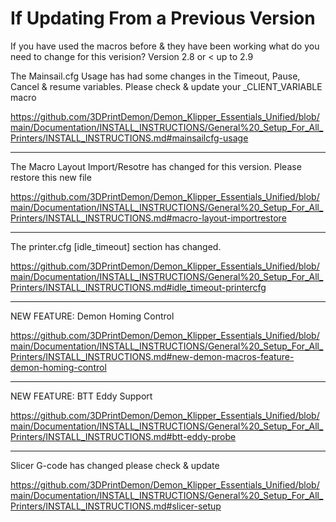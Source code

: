 # If Updating From a Previous Version

If you have used the macros before & they have been working what do you need to change for this verision?
Version 2.8 or < up to 2.9

The Mainsail.cfg Usage has had some changes in the Timeout, Pause, Cancel & resume variables. Please check & update your _CLIENT_VARIABLE macro

https://github.com/3DPrintDemon/Demon_Klipper_Essentials_Unified/blob/main/Documentation/INSTALL_INSTRUCTIONS/General%20_Setup_For_All_Printers/INSTALL_INSTRUCTIONS.md#mainsailcfg-usage

************************

The Macro Layout Import/Resotre has changed for this version. Please restore this new file

https://github.com/3DPrintDemon/Demon_Klipper_Essentials_Unified/blob/main/Documentation/INSTALL_INSTRUCTIONS/General%20_Setup_For_All_Printers/INSTALL_INSTRUCTIONS.md#macro-layout-importrestore

************************

The printer.cfg [idle_timeout] section has changed.

https://github.com/3DPrintDemon/Demon_Klipper_Essentials_Unified/blob/main/Documentation/INSTALL_INSTRUCTIONS/General%20_Setup_For_All_Printers/INSTALL_INSTRUCTIONS.md#idle_timeout-printercfg

************************

NEW FEATURE: Demon Homing Control

https://github.com/3DPrintDemon/Demon_Klipper_Essentials_Unified/blob/main/Documentation/INSTALL_INSTRUCTIONS/General%20_Setup_For_All_Printers/INSTALL_INSTRUCTIONS.md#new-demon-macros-feature-demon-homing-control

************************

NEW FEATURE: BTT Eddy Support

https://github.com/3DPrintDemon/Demon_Klipper_Essentials_Unified/blob/main/Documentation/INSTALL_INSTRUCTIONS/General%20_Setup_For_All_Printers/INSTALL_INSTRUCTIONS.md#btt-eddy-probe

************************

Slicer G-code has changed please check & update

https://github.com/3DPrintDemon/Demon_Klipper_Essentials_Unified/blob/main/Documentation/INSTALL_INSTRUCTIONS/General%20_Setup_For_All_Printers/INSTALL_INSTRUCTIONS.md#slicer-setup

